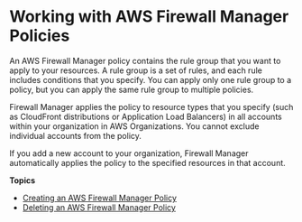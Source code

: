 # Working with AWS Firewall Manager Policies<a name="working-with-policies"></a>

An AWS Firewall Manager policy contains the rule group that you want to apply to your resources\. A rule group is a set of rules, and each rule includes conditions that you specify\. You can apply only one rule group to a policy, but you can apply the same rule group to multiple policies\.

Firewall Manager applies the policy to resource types that you specify \(such as CloudFront distributions or Application Load Balancers\) in all accounts within your organization in AWS Organizations\. You cannot exclude individual accounts from the policy\.

If you add a new account to your organization, Firewall Manager automatically applies the policy to the specified resources in that account\. 

**Topics**
+ [Creating an AWS Firewall Manager Policy](create-policy.md)
+ [Deleting an AWS Firewall Manager Policy](policy-deleting.md)